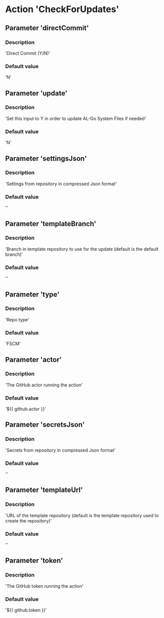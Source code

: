# Action 'CheckForUpdates' 
## Parameter 'directCommit' 
### Description 
 'Direct Commit (Y/N)' 
### Default value 
 'N' 

## Parameter 'update' 
### Description 
 'Set this input to Y in order to update AL-Go System Files if needed' 
### Default value 
 'N' 

## Parameter 'settingsJson' 
### Description 
 'Settings from repository in compressed Json format' 
### Default value 
 '' 

## Parameter 'templateBranch' 
### Description 
 'Branch in template repository to use for the update (default is the default branch)' 
### Default value 
 '' 

## Parameter 'type' 
### Description 
 'Repo type' 
### Default value 
 'FSCM' 

## Parameter 'actor' 
### Description 
 'The GitHub actor running the action' 
### Default value 
 '${{ github.actor }}' 

## Parameter 'secretsJson' 
### Description 
 'Secrets from repository in compressed Json format' 
### Default value 
 '' 

## Parameter 'templateUrl' 
### Description 
 'URL of the template repository (default is the template repository used to create the repository)' 
### Default value 
 '' 

## Parameter 'token' 
### Description 
 'The GitHub token running the action' 
### Default value 
 '${{ github.token }}' 


